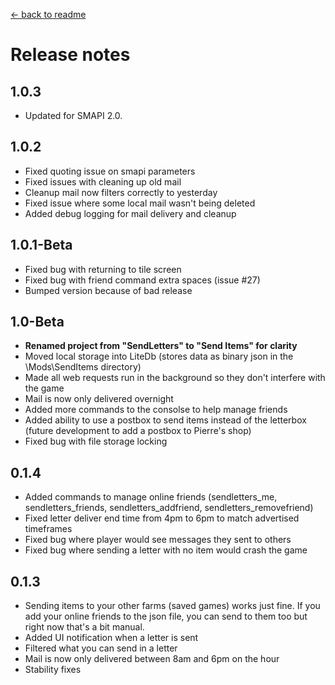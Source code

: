﻿[← back to readme](readme.md)

# Release notes
## 1.0.3
* Updated for SMAPI 2.0.

## 1.0.2
* Fixed quoting issue on smapi parameters
* Fixed issues with cleaning up old mail
* Cleanup mail now filters correctly to yesterday
* Fixed issue where some local mail wasn't being deleted
* Added debug logging for mail delivery and cleanup

## 1.0.1-Beta
* Fixed bug with returning to tile screen
* Fixed bug with friend command extra spaces (issue #27)
* Bumped version because of bad release

## 1.0-Beta
* **Renamed project from "SendLetters" to "Send Items" for clarity**
* Moved local storage into LiteDb (stores data as binary json in the \Mods\SendItems directory)
* Made all web requests run in the background so they don't interfere with the game
* Mail is now only delivered overnight
* Added more commands to the consolse to help manage friends
* Added ability to use a postbox to send items instead of the letterbox (future development to add a postbox to Pierre's shop)
* Fixed bug with file storage locking

## 0.1.4
* Added commands to manage online friends (sendletters_me, sendletters_friends, sendletters_addfriend, sendletters_removefriend)
* Fixed letter deliver end time from 4pm to 6pm to match advertised timeframes
* Fixed bug where player would see messages they sent to others
* Fixed bug where sending a letter with no item would crash the game

## 0.1.3
* Sending items to your other farms (saved games) works just fine. If you add your online friends to the json file, you can send to them too but right now that's a bit manual.
* Added UI notification when a letter is sent
* Filtered what you can send in a letter
* Mail is now only delivered between 8am and 6pm on the hour
* Stability fixes